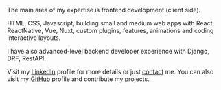 The main area of my expertise is frontend development (client side).

HTML, CSS, Javascript, building small and medium web apps with React,
ReactNative, Vue, Nuxt, custom plugins, features, animations and coding interactive layouts.

I have also advanced-level backend developer experience with Django, DRF, RestAPI.

Visit my [LinkedIn][LinkedIn] profile for more details or just [contact][contact] me.
You can also visit my [GitHub][GitHub] profile and contribute my projects.

[LinkedIn]: https://www.linkedin.com/in/metehan-g%C3%BCla%C3%A7-02b337104/
[GitHub]: https://github.com/mthnglac
[contact]: /contact
